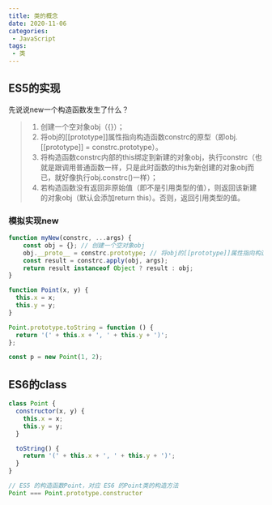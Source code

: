 ```yaml
---
title: 类的概念
date: 2020-11-06
categories:
 - JavaScript
tags:
 - 类
---
```


## ES5的实现

先说说new一个构造函数发生了什么？

> 1. 创建一个空对象obj（{}）；
> 2. 将obj的[[prototype]]属性指向构造函数constrc的原型（即obj.[[prototype]] = constrc.prototype）。
> 3. 将构造函数constrc内部的this绑定到新建的对象obj，执行constrc（也就是跟调用普通函数一样，只是此时函数的this为新创建的对象obj而已，就好像执行obj.constrc()一样）；
> 4. 若构造函数没有返回非原始值（即不是引用类型的值），则返回该新建的对象obj（默认会添加return this）。否则，返回引用类型的值。

### 模拟实现new

```js
function myNew(constrc, ...args) {
    const obj = {}; // 创建一个空对象obj
    obj.__proto__ = constrc.prototype; // 将obj的[[prototype]]属性指向构造函数constrc的原型
    const result = constrc.apply(obj, args);
    return result instanceof Object ? result : obj;
}
```

```js
function Point(x, y) {
  this.x = x;
  this.y = y;
}

Point.prototype.toString = function () {
  return '(' + this.x + ', ' + this.y + ')';
};

const p = new Point(1, 2);
```

## ES6的class

```js
class Point {
  constructor(x, y) {
    this.x = x;
    this.y = y;
  }

  toString() {
    return '(' + this.x + ', ' + this.y + ')';
  }
}

// ES5 的构造函数Point，对应 ES6 的Point类的构造方法
Point === Point.prototype.constructor
```


